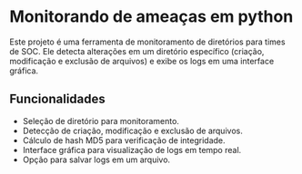 # Monitorando de ameaças em python

Este projeto é uma ferramenta de monitoramento de diretórios para times de SOC. Ele detecta alterações em um diretório específico (criação, modificação e exclusão de arquivos) e exibe os logs em uma interface gráfica.

## Funcionalidades

- Seleção de diretório para monitoramento.
- Detecção de criação, modificação e exclusão de arquivos.
- Cálculo de hash MD5 para verificação de integridade.
- Interface gráfica para visualização de logs em tempo real.
- Opção para salvar logs em um arquivo.

